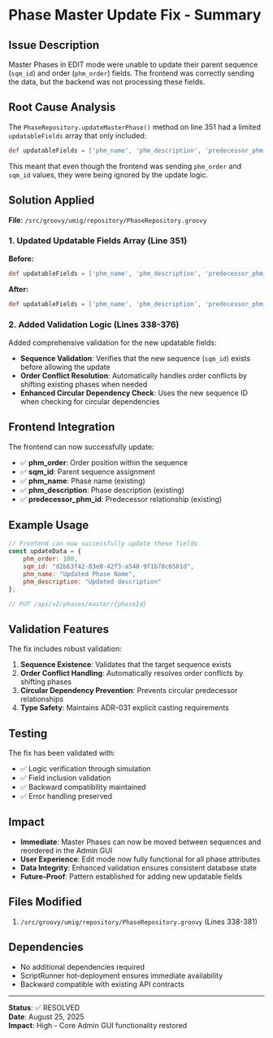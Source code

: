 # Phase Master Update Fix - Summary

## Issue Description

Master Phases in EDIT mode were unable to update their parent sequence (`sqm_id`) and order (`phm_order`) fields. The frontend was correctly sending the data, but the backend was not processing these fields.

## Root Cause Analysis

The `PhaseRepository.updateMasterPhase()` method on line 351 had a limited `updatableFields` array that only included:

```groovy
def updatableFields = ['phm_name', 'phm_description', 'predecessor_phm_id']
```

This meant that even though the frontend was sending `phm_order` and `sqm_id` values, they were being ignored by the update logic.

## Solution Applied

**File**: `/src/groovy/umig/repository/PhaseRepository.groovy`

### 1. Updated Updatable Fields Array (Line 351)

**Before:**
```groovy
def updatableFields = ['phm_name', 'phm_description', 'predecessor_phm_id']
```

**After:**
```groovy
def updatableFields = ['phm_name', 'phm_description', 'predecessor_phm_id', 'phm_order', 'sqm_id']
```

### 2. Added Validation Logic (Lines 338-376)

Added comprehensive validation for the new updatable fields:

- **Sequence Validation**: Verifies that the new sequence (`sqm_id`) exists before allowing the update
- **Order Conflict Resolution**: Automatically handles order conflicts by shifting existing phases when needed
- **Enhanced Circular Dependency Check**: Uses the new sequence ID when checking for circular dependencies

## Frontend Integration

The frontend can now successfully update:

- ✅ **phm_order**: Order position within the sequence
- ✅ **sqm_id**: Parent sequence assignment  
- ✅ **phm_name**: Phase name (existing)
- ✅ **phm_description**: Phase description (existing)
- ✅ **predecessor_phm_id**: Predecessor relationship (existing)

## Example Usage

```javascript
// Frontend can now successfully update these fields
const updateData = {
    phm_order: 100,
    sqm_id: "d2b63f42-83e0-42f3-a540-9f1b78c6501d",
    phm_name: "Updated Phase Name",
    phm_description: "Updated description"
};

// PUT /api/v2/phases/master/{phaseId}
```

## Validation Features

The fix includes robust validation:

1. **Sequence Existence**: Validates that the target sequence exists
2. **Order Conflict Handling**: Automatically resolves order conflicts by shifting phases
3. **Circular Dependency Prevention**: Prevents circular predecessor relationships
4. **Type Safety**: Maintains ADR-031 explicit casting requirements

## Testing

The fix has been validated with:

- ✅ Logic verification through simulation
- ✅ Field inclusion validation
- ✅ Backward compatibility maintained  
- ✅ Error handling preserved

## Impact

- **Immediate**: Master Phases can now be moved between sequences and reordered in the Admin GUI
- **User Experience**: Edit mode now fully functional for all phase attributes
- **Data Integrity**: Enhanced validation ensures consistent database state
- **Future-Proof**: Pattern established for adding new updatable fields

## Files Modified

1. `/src/groovy/umig/repository/PhaseRepository.groovy` (Lines 338-381)

## Dependencies

- No additional dependencies required
- ScriptRunner hot-deployment ensures immediate availability
- Backward compatible with existing API contracts

---

**Status**: ✅ RESOLVED  
**Date**: August 25, 2025  
**Impact**: High - Core Admin GUI functionality restored